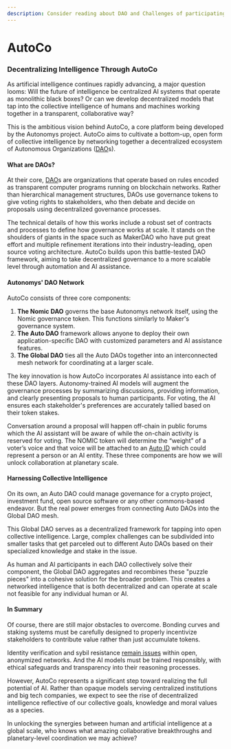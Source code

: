 ```yaml
---
description: Consider reading about DAO and Challenges of participating in a DAO first.
---
```


# AutoCo

### Decentralizing Intelligence Through AutoCo

As artificial intelligence continues rapidly advancing, a major question looms: Will the future of intelligence be centralized AI systems that operate as monolithic black boxes? Or can we develop decentralized models that tap into the collective intelligence of humans and machines working together in a transparent, collaborative way?

This is the ambitious vision behind AutoCo, a core platform being developed by the Autonomys project. AutoCo aims to cultivate a bottom-up, open form of collective intelligence by networking together a decentralized ecosystem of Autonomous Organizations ([DAO](./#what-are-daos)s).

#### What are DAOs?

At their core, [DAO](./#what-are-daos)s are organizations that operate based on rules encoded as transparent computer programs running on blockchain networks. Rather than hierarchical management structures, DAOs use governance tokens to give voting rights to stakeholders, who then debate and decide on proposals using decentralized governance processes.

The technical details of how this works include a robust set of contracts and processes to define how governance works at scale. It stands on the shoulders of giants in the space such as MakerDAO who have put great effort and multiple refinement iterations into their industry-leading, open source voting architecture. AutoCo builds upon this battle-tested DAO framework, aiming to take decentralized governance to a more scalable level through automation and AI assistance.

#### Autonomys' DAO Network

AutoCo consists of three core components:

1. **The Nomic DAO** governs the base Autonomys network itself, using the Nomic governance token. This functions similarly to Maker's governance system.
2. **The Auto DAO** framework allows anyone to deploy their own application-specific DAO with customized parameters and AI assistance features.
3. **The Global DAO** ties all the Auto DAOs together into an interconnected mesh network for coordinating at a larger scale.

The key innovation is how AutoCo incorporates AI assistance into each of these DAO layers. Autonomy-trained AI models will augment the governance processes by summarizing discussions, providing information, and clearly presenting proposals to human participants. For voting, the AI ensures each stakeholder's preferences are accurately tallied based on their token stakes.

Conversation around a proposal will happen off-chain in public forums which the AI assistant will be aware of while the on-chain activity is reserved for voting. The NOMIC token will determine the “weight” of a voter’s voice and that voice will be attached to an [Auto ID](../autoid/) which could represent a person or an AI entity. These three components are how we will unlock collaboration at planetary scale.

#### Harnessing Collective Intelligence

On its own, an Auto DAO could manage governance for a crypto project, investment fund, open source software or any other commons-based endeavor. But the real power emerges from connecting Auto DAOs into the Global DAO mesh.

This Global DAO serves as a decentralized framework for tapping into open collective intelligence. Large, complex challenges can be subdivided into smaller tasks that get parceled out to different Auto DAOs based on their specialized knowledge and stake in the issue.

As human and AI participants in each DAO collectively solve their component, the Global DAO aggregates and recombines these "puzzle pieces" into a cohesive solution for the broader problem. This creates a networked intelligence that is both decentralized and can operate at scale not feasible for any individual human or AI.

#### In Summary

Of course, there are still major obstacles to overcome. Bonding curves and staking systems must be carefully designed to properly incentivize stakeholders to contribute value rather than just accumulate tokens.

Identity verification and sybil resistance [remain issues](https://forum.bankless.community/t/banklessdao-incident-report-governance-sybil-attack/5533) within open, anonymized networks. And the AI models must be trained responsibly, with ethical safeguards and transparency into their reasoning processes.

However, AutoCo represents a significant step toward realizing the full potential of AI. Rather than opaque models serving centralized institutions and big tech companies, we expect to see the rise of decentralized intelligence reflective of our collective goals, knowledge and moral values as a species.

In unlocking the synergies between human and artificial intelligence at a global scale, who knows what amazing collaborative breakthroughs and planetary-level coordination we may achieve?

